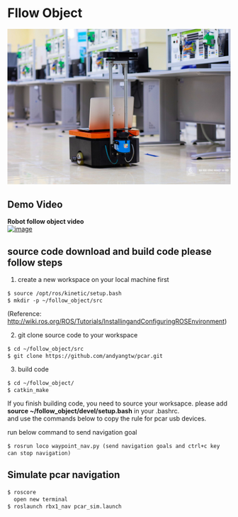 # Fllow Object

![image](https://github.com/vuthanhcdt/Follow_Object/blob/main/Image/t81942.jpg)


## Demo Video ##
**Robot follow object video**<br/> 
[![image](http://img.youtu.be/j25A7QEM0ak/0.jpg)](https://youtu.be/j25A7QEM0ak)<br/>


## source code download and build code please follow steps ##
1. create a new workspace on your local machine first<br/>
```
$ source /opt/ros/kinetic/setup.bash
$ mkdir -p ~/follow_object/src
```
(Reference: http://wiki.ros.org/ROS/Tutorials/InstallingandConfiguringROSEnvironment)

2. git clone source code to your workspace<br/>
```
$ cd ~/follow_object/src
$ git clone https://github.com/andyangtw/pcar.git
```
3. build code<br/>
```
$ cd ~/follow_object/
$ catkin_make
```
If you finish building code, you need to source your worksapce.
please add **source ~/follow_object/devel/setup.bash** in your .bashrc.<br/>
and use the commands below to copy the rule for pcar usb devices.<br/>




run below command to send navigation goal

```
$ rosrun loco waypoint_nav.py (send navigation goals and ctrl+c key can stop navigation)
```


## Simulate pcar navigation ##
```
$ roscore
  open new terminal
$ roslaunch rbx1_nav pcar_sim.launch
```
